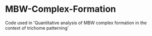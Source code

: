 # MBW-Complex-Formation
Code used in 'Quantitative analysis of MBW complex formation in the context of trichome patterning'

